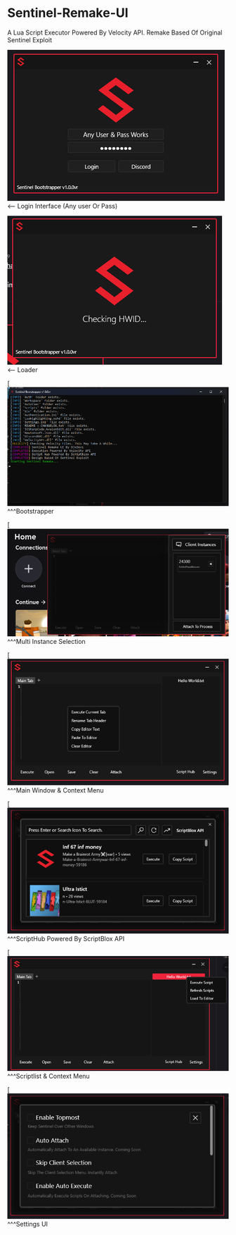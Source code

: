 # Sentinel-Remake-UI
A Lua Script Executor Powered By Velocity API. Remake Based Of Original Sentinel Exploit


![image alt](https://github.com/RobloxExploitDev/SentinelRemakeResrouces/blob/main/Images/Login.png?raw=true)
<-- Login Interface (Any user Or Pass)

![image alt](https://github.com/RobloxExploitDev/SentinelRemakeResrouces/blob/main/Images/Loader.png?raw=true)
<-- Loader

[![image alt](https://github.com/RobloxExploitDev/SentinelRemakeResrouces/blob/main/Images/Bootstrapper.png?raw=true)
^^^Bootstrapper

[![image alt](https://github.com/RobloxExploitDev/SentinelRemakeResrouces/blob/main/Images/Attach.png?raw=true)
^^^Multi Instance Selection

[![image alt](https://github.com/RobloxExploitDev/SentinelRemakeResrouces/blob/main/Images/MainExec.png?raw=true)
              ^^^Main Window & Context Menu

[![image alt](https://github.com/RobloxExploitDev/SentinelRemakeResrouces/blob/main/Images/ScriptHub.png?raw=true)
               ^^^ScriptHub Powered By ScriptBlox API

[![image alt](https://github.com/RobloxExploitDev/SentinelRemakeResrouces/blob/main/Images/ScriptListShow.png?raw=true)
                      ^^^Scriptlist & Context Menu

[![image alt](https://github.com/RobloxExploitDev/SentinelRemakeResrouces/blob/main/Images/Settings.png?raw=true)
                       ^^^Settings UI
